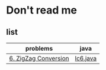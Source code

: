 # Don't read me

## list

|problems|java|
|:----:|:----:|
|[6. ZigZag Conversion](https://leetcode.com/problems/zigzag-conversion/)|[lc6.java](./src/LC6.java)|